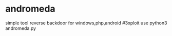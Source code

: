 # andromeda
simple tool reverse backdoor for windows,php,android
#3xploit 
use python3 andromeda.py 
